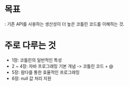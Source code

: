 # 목표
: 기존 API를 사용하는 생산성이 더 높은 코틀린 코드를 이해하는 것.

# 주로 다루는 것
- 1장: 코틀린의 일반적인 특성
- 2 ~ 4장: 자바 프로그래밍 기본 개념 -> 코틀린 코드 + @
- 5장: 람다를 통한 효율적인 프로그래밍
- 6장: null 값 처리 지원